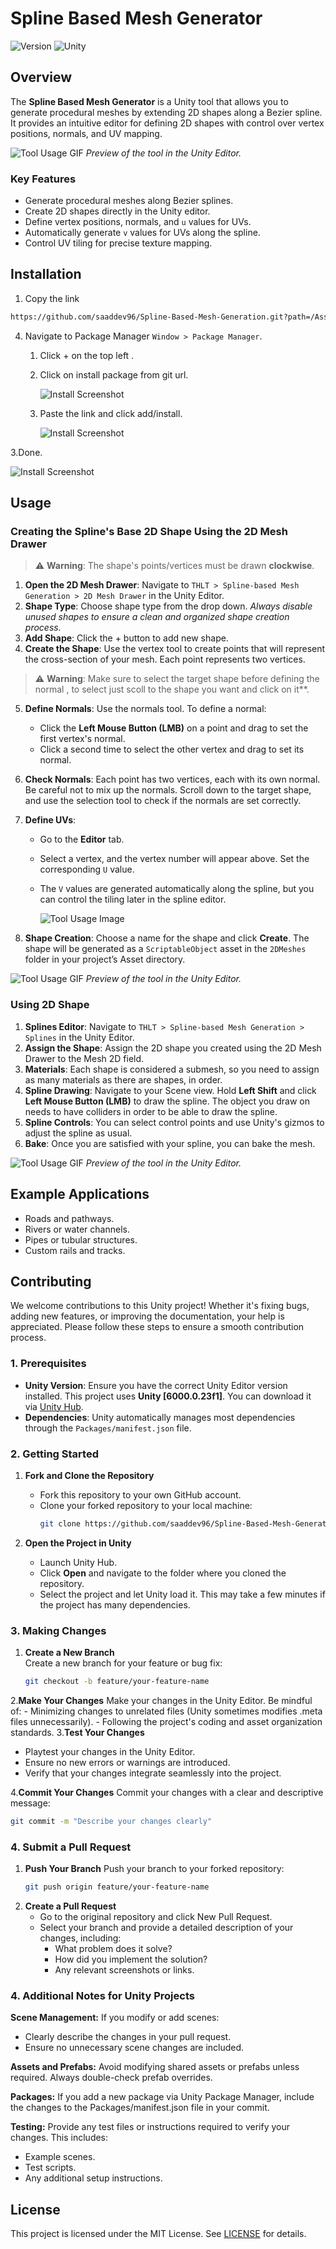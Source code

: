 # Spline Based Mesh Generator

![Version](https://img.shields.io/badge/version-1.0.0-blue)
![Unity](https://img.shields.io/badge/unity-2023.1%2B-green)

## Overview
The **Spline Based Mesh Generator** is a Unity tool that allows you to generate procedural meshes by extending 2D shapes along a Bezier spline. It provides an intuitive editor for defining 2D shapes with control over vertex positions, normals, and UV mapping.

![Tool Usage GIF](./Documentation/Images/Preview.gif)
*Preview of the tool in the Unity Editor.*
### Key Features
- Generate procedural meshes along Bezier splines.
- Create 2D shapes directly in the Unity editor.
- Define vertex positions, normals, and `u` values for UVs.
- Automatically generate `v` values for UVs along the spline.
- Control UV tiling for precise texture mapping.

## Installation
1. Copy the link
```bash
https://github.com/saaddev96/Spline-Based-Mesh-Generation.git?path=/Assets/Core
```
4. Navigate to Package Manager `Window > Package Manager`.
   1. Click + on the top left .
   3. Click on install package from git url.
      
      ![Install Screenshot](./Documentation/Images/PackageManager.png)
      
   5. Paste the link and click add/install.
      
      ![Install Screenshot](./Documentation/Images/install.png)
      
3.Done.

 ![Install Screenshot](./Documentation/Images/tools.png)
 
## Usage
### Creating the Spline's Base 2D Shape Using the 2D Mesh Drawer

> ⚠️ **Warning**: The shape's points/vertices must be drawn **clockwise**.

1. **Open the 2D Mesh Drawer**: Navigate to `THLT > Spline-based Mesh Generation > 2D Mesh Drawer` in the Unity Editor.
2. **Shape Type**: Choose shape type from the drop down.
*Always disable unused shapes to ensure a clean and organized shape creation process.*
4. **Add Shape**: Click the + button to add new shape.
5. **Create the Shape**: Use the vertex tool to create points that will represent the cross-section of your mesh. Each point represents two vertices.

> ⚠️ **Warning**: Make sure to select the target shape before defining the normal , to select just scoll to the shape you want and click on it**.

5. **Define Normals**: Use the normals tool. To define a normal:
   - Click the **Left Mouse Button (LMB)** on a point and drag to set the first vertex's normal.
   - Click a second time to select the other vertex and drag to set its normal.
6. **Check Normals**: Each point has two vertices, each with its own normal. Be careful not to mix up the normals. Scroll down to the target shape, and use the selection tool to check if the normals are set correctly.
7. **Define UVs**:
   - Go to the **Editor** tab.
   - Select a vertex, and the vertex number will appear above. Set the corresponding `U` value.  
   - The `V` values are generated automatically along the spline, but you can control the tiling later in the spline editor.
     
     ![Tool Usage Image](./Documentation/Images/uvs.png)
     
8. **Shape Creation**: Choose a name for the shape and click **Create**. The shape will be generated as a `ScriptableObject` asset in the `2DMeshes` folder in your project’s Asset directory.

![Tool Usage GIF](./Documentation/Images/ShapeDrawer.gif)
*Preview of the tool in the Unity Editor.*

### Using 2D Shape

1. **Splines Editor**: Navigate to `THLT > Spline-based Mesh Generation > Splines` in the Unity Editor.
2. **Assign the Shape**: Assign the 2D shape you created using the 2D Mesh Drawer to the Mesh 2D field.
3. **Materials**: Each shape is considered a submesh, so you need to assign as many materials as there are shapes, in order.
4. **Spline Drawing**: Navigate to your Scene view. Hold **Left Shift** and click **Left Mouse Button (LMB)** to draw the spline. The object you draw on needs to have colliders in order to be able to draw the spline.
5. **Spline Controls**: You can select control points and use Unity's gizmos to adjust the spline as usual.
6. **Bake**: Once you are satisfied with your spline, you can bake the mesh.

![Tool Usage GIF](./Documentation/Images/SplinesEditor.gif)
*Preview of the tool in the Unity Editor.*

## Example Applications
- Roads and pathways.
- Rivers or water channels.
- Pipes or tubular structures.
- Custom rails and tracks.

## Contributing

We welcome contributions to this Unity project! Whether it's fixing bugs, adding new features, or improving the documentation, your help is appreciated. Please follow these steps to ensure a smooth contribution process.

### 1. Prerequisites
- **Unity Version**: Ensure you have the correct Unity Editor version installed. This project uses **Unity [6000.0.23f1]**. You can download it via [Unity Hub](https://unity.com/).
- **Dependencies**: Unity automatically manages most dependencies through the `Packages/manifest.json` file.

### 2. Getting Started
1. **Fork and Clone the Repository**  
   - Fork this repository to your own GitHub account.  
   - Clone your forked repository to your local machine:  
     ```bash
     git clone https://github.com/saaddev96/Spline-Based-Mesh-Generation.git
     ```

2. **Open the Project in Unity**  
   - Launch Unity Hub.  
   - Click **Open** and navigate to the folder where you cloned the repository.  
   - Select the project and let Unity load it. This may take a few minutes if the project has many dependencies.

### 3. Making Changes

1. **Create a New Branch**  
   Create a new branch for your feature or bug fix:
   ```bash
   git checkout -b feature/your-feature-name
    ```
2.**Make Your Changes** 
   Make your changes in the Unity Editor. Be mindful of:
     - Minimizing changes to unrelated files (Unity sometimes modifies .meta files unnecessarily).
     - Following the project's coding and asset organization standards.
3.**Test Your Changes** 
  - Playtest your changes in the Unity Editor.
  - Ensure no new errors or warnings are introduced.
  - Verify that your changes integrate seamlessly into the project.

4.**Commit Your Changes** 
  Commit your changes with a clear and descriptive message:
  ```bash
  git commit -m "Describe your changes clearly"
  ```

### 4. Submit a Pull Request

1. **Push Your Branch**
   Push your branch to your forked repository:
   ```bash
   git push origin feature/your-feature-name
   ```
2. **Create a Pull Request**
   - Go to the original repository and click New Pull Request.
   - Select your branch and provide a detailed description of your changes, including:
      - What problem does it solve?
      - How did you implement the solution?
      - Any relevant screenshots or links.
   
### 4. Additional Notes for Unity Projects

**Scene Management:**
If you modify or add scenes:

   - Clearly describe the changes in your pull request.
   - Ensure no unnecessary scene changes are included.

**Assets and Prefabs:**
Avoid modifying shared assets or prefabs unless required.
Always double-check prefab overrides.

**Packages:**
If you add a new package via Unity Package Manager, include the changes to the Packages/manifest.json file in your commit.

**Testing:**
Provide any test files or instructions required to verify your changes. This includes:

   - Example scenes.
   - Test scripts.
   - Any additional setup instructions.

## License
This project is licensed under the MIT License. See [LICENSE](./LICENSE.md) for details.
